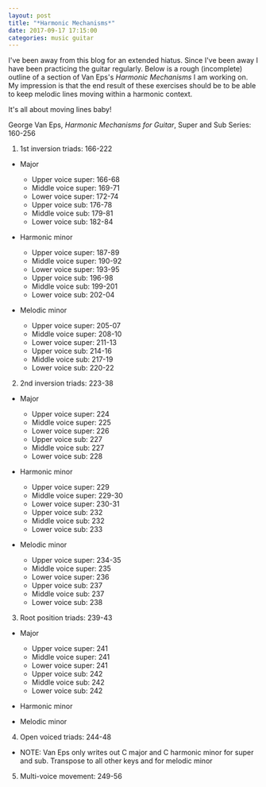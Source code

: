 ```yaml
---
layout: post
title: "*Harmonic Mechanisms*"
date: 2017-09-17 17:15:00
categories: music guitar
---
```

I've been away from this blog for an extended hiatus. Since I've been away I have been practicing the guitar regularly. Below is a rough (incomplete) outline of a section of Van Eps's *Harmonic Mechanisms* I am working on. My impression is that the end result of these exercises should be to be able to keep melodic lines moving within a harmonic context.

It's all about moving lines baby!

George Van Eps, *Harmonic Mechanisms for Guitar*, Super and Sub Series: 160-256

1. 1st inversion triads: 166-222

  * Major
    * Upper voice super: 166-68
    * Middle voice super: 169-71
    * Lower voice super: 172-74
    * Upper voice sub: 176-78
    * Middle voice sub: 179-81
    * Lower voice sub: 182-84

  * Harmonic minor
    * Upper voice super: 187-89
    * Middle voice super: 190-92
    * Lower voice super: 193-95
    * Upper voice sub: 196-98
    * Middle voice sub: 199-201
    * Lower voice sub: 202-04

  * Melodic minor
    * Upper voice super: 205-07
    * Middle voice super: 208-10
    * Lower voice super: 211-13
    * Upper voice sub: 214-16
    * Middle voice sub: 217-19
    * Lower voice sub: 220-22

2. 2nd inversion triads: 223-38

  * Major
    * Upper voice super: 224
    * Middle voice super: 225
    * Lower voice super: 226
    * Upper voice sub: 227
    * Middle voice sub: 227
    * Lower voice sub: 228

  * Harmonic minor
    * Upper voice super: 229
    * Middle voice super: 229-30
    * Lower voice super: 230-31
    * Upper voice sub: 232
    * Middle voice sub: 232
    * Lower voice sub: 233

  * Melodic minor
    * Upper voice super: 234-35
    * Middle voice super: 235
    * Lower voice super: 236
    * Upper voice sub: 237
    * Middle voice sub: 237
    * Lower voice sub: 238

3. Root position triads: 239-43

  * Major
    * Upper voice super: 241
    * Middle voice super: 241
    * Lower voice super: 241
    * Upper voice sub: 242
    * Middle voice sub: 242
    * Lower voice sub: 242

  * Harmonic minor

  * Melodic minor

4. Open voiced triads: 244-48
  * NOTE: Van Eps only writes out C major and C harmonic minor for super and sub. Transpose to all other keys and for melodic minor

5. Multi-voice movement: 249-56
